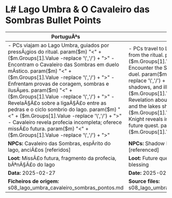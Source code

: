 ﻿# L# Lago Umbra & O Cavaleiro das Sombras  Bullet Points

| PortuguÃªs                                                                                                                                                                                                                                                                                                                   | English                                                                                                                                                                                                                                                                                                                 |
| --------------------------------------------------------------------------------------------------------------------------------------------------------------------------------------------------------------------------------------------------------------------------------------------------------------------------- | ----------------------------------------------------------------------------------------------------------------------------------------------------------------------------------------------------------------------------------------------------------------------------------------------------------------------- |
| - PCs viajam ao Lago Umbra, guiados por pressÃ¡gios do ritual. param($m) "<" + ($m.Groups[1].Value -replace '\\','/') + ">" - Encontram o Cavaleiro das Sombras em duelo mÃ­stico. param($m) "<" + ($m.Groups[1].Value -replace '\\','/') + ">" - Enfrentam provas de coragem, sombras e ilusÃµes. param($m) "<" + ($m.Groups[1].Value -replace '\\','/') + ">" - RevelaÃ§Ã£o sobre a ligaÃ§Ã£o entre as pedras e o ciclo sombrio do lago. param($m) "<" + ($m.Groups[1].Value -replace '\\','/') + ">" - Cavaleiro revela profecia incompleta; oferece missÃ£o futura. param($m) "<" + ($m.Groups[1].Value -replace '\\','/') + ">"  | - PCs travel to Lago Umbra, guided by omens from the ritual. param($m) "<" + ($m.Groups[1].Value -replace '\\','/') + ">" - Encounter the Shadow Knight in a mystical duel. param($m) "<" + ($m.Groups[1].Value -replace '\\','/') + ">" - Face trials of courage, shadows, and illusions. param($m) "<" + ($m.Groups[1].Value -replace '\\','/') + ">" - Revelation about the link between the stones and the lakes shadow cycle. param($m) "<" + ($m.Groups[1].Value -replace '\\','/') + ">" - Knight reveals incomplete prophecy; offers future quest. param($m) "<" + ($m.Groups[1].Value -replace '\\','/') + ">"  |
| **NPCs:** Cavaleiro das Sombras, espÃ­rito do lago, anciÃ£os [referidos]                                                                                                                                                                                                                                                      | **NPCs:** Shadow Knight, lake spirit, elders [referenced]                                                                                                                                                                                                                                                               |
| **Loot:** MissÃ£o futura, fragmento da profecia, bÃªnÃ§Ã£o do lago                                                                                                                                                                                                                                                              | **Loot:** Future quest, prophecy fragment, lakes blessing                                                                                                                                                                                                                                                              |
| **Data:** 2025-02-27                                                                                                                                                                                                                                                                                                        | **Date:** 2025-02-27                                                                                                                                                                                                                                                                                                    |
| **Ficheiros de origem:** s08_lago_umbra_cavaleiro_sombras_pontos.md                                                                                                                                                                                                                                                         | **Source files:** s08_lago_umbra_cavaleiro_sombras_pontos.md                                                                                                                                                                                                                                                            |


























